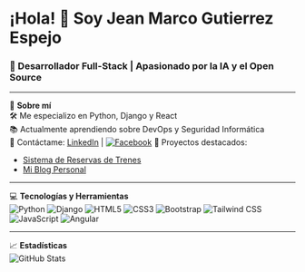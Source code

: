 # ¡Hola! 👋 Soy Jean Marco Gutierrez Espejo
### 🚀 Desarrollador Full-Stack | Apasionado por la IA y el Open Source
---
🌟 **Sobre mí**  
🛠️ Me especializo en Python, Django y React  
📚 Actualmente aprendiendo sobre DevOps y Seguridad Informática  
📩 Contáctame: [LinkedIn](www.linkedin.com/in/jean-marco-gutierrez-espejoo) | [![Facebook](https://img.shields.io/badge/Facebook-1877F2?style=flat-square&logo=facebook&logoColor=white)](https://www.facebook.com/marco.gutierrezespejo/)
🚀 Proyectos destacados:  
- [Sistema de Reservas de Trenes](https://github.com/tuusuario/proyecto-trenes)  
- [Mi Blog Personal](https://github.com/tuusuario/mi-blog)  
---
💻 **Tecnologías y Herramientas**  
![Python](https://img.shields.io/badge/-Python-3776AB?style=flat-square&logo=python&logoColor=white)
![Django](https://img.shields.io/badge/-Django-092E20?style=flat-square&logo=django&logoColor=white)
![HTML5](https://img.shields.io/badge/-HTML5-E34F26?style=flat-square&logo=html5&logoColor=white)
![CSS3](https://img.shields.io/badge/-CSS3-1572B6?style=flat-square&logo=css3&logoColor=white)
![Bootstrap](https://img.shields.io/badge/-Bootstrap-7952B3?style=flat-square&logo=bootstrap&logoColor=white)
![Tailwind CSS](https://img.shields.io/badge/-Tailwind%20CSS-06B6D4?style=flat-square&logo=tailwindcss&logoColor=white)
![JavaScript](https://img.shields.io/badge/-JavaScript-F7DF1E?style=flat-square&logo=javascript&logoColor=black)
![Angular](https://img.shields.io/badge/-Angular-DD0031?style=flat-square&logo=angular&logoColor=white)


---
📈 **Estadísticas**  
![GitHub Stats](https://github-readme-stats.vercel.app/api?username=tuusuario&show_icons=true&theme=radical)
